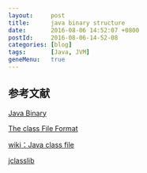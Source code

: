 ```yaml
---
layout:     post
title:      java binary structure
date:       2016-08-06 14:52:07 +0800
postId:     2016-08-06-14-52-08
categories: [blog]
tags:       [Java, JVM]
geneMenu:   true
---
```


## 参考文献

[Java Binary](http://javapapers.com/core-java/java-binary/)

[The class File Format](http://docs.oracle.com/javase/specs/jvms/se7/html/jvms-4.html)

[wiki：Java class file](https://en.wikipedia.org/wiki/Java_class_file)

[jclasslib](https://github.com/ingokegel/jclasslib)




